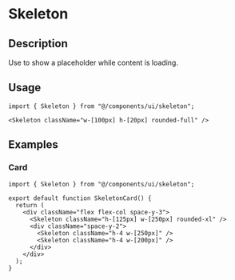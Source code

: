 # Skeleton

## Description

Use to show a placeholder while content is loading.

## Usage

```tsx
import { Skeleton } from "@/components/ui/skeleton";
```

```tsx
<Skeleton className="w-[100px] h-[20px] rounded-full" />
```

## Examples

### Card

```tsx
import { Skeleton } from "@/components/ui/skeleton";

export default function SkeletonCard() {
  return (
    <div className="flex flex-col space-y-3">
      <Skeleton className="h-[125px] w-[250px] rounded-xl" />
      <div className="space-y-2">
        <Skeleton className="h-4 w-[250px]" />
        <Skeleton className="h-4 w-[200px]" />
      </div>
    </div>
  );
}
```

